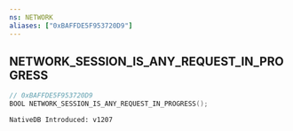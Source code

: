 ```yaml
---
ns: NETWORK
aliases: ["0xBAFFDE5F953720D9"]
---
```

## NETWORK_SESSION_IS_ANY_REQUEST_IN_PROGRESS

```c
// 0xBAFFDE5F953720D9
BOOL NETWORK_SESSION_IS_ANY_REQUEST_IN_PROGRESS();
```

```
NativeDB Introduced: v1207
```

